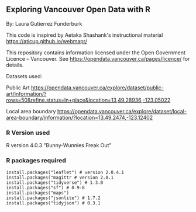 ## Exploring Vancouver Open Data with R

By: Laura Gutierrez Funderburk

This code is inspired by Aetaka Shashank's instructional material https://aticup.github.io/webmapr/

This repository contains information licensed under the Open Government Licence – Vancouver. See https://opendata.vancouver.ca/pages/licence/ for details. 

Datasets used: 

Public Art https://opendata.vancouver.ca/explore/dataset/public-art/information/?rows=50&refine.status=In+place&location=13,49.28936,-123.05022

Local area boundary https://opendata.vancouver.ca/explore/dataset/local-area-boundary/information/?location=13,49.2474,-123.12402 

### R Version used

R version 4.0.3 "Bunny-Wunnies Freak Out"

### R packages required

    install.packages("leaflet") # version 2.0.4.1
    install.packages("magittr # version 2.0.1
    install.packages("tidyverse") # 1.3.0
    install.packages("sf") # 0.9-8
    install.packages("maps")
    install.packages("jsonlite") # 1.7.2
    install.packages("tidyjson") # 0.3.1
